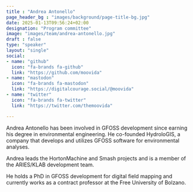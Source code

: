 ```yaml
---
title : "Andrea Antonello"
page_header_bg : "images/background/page-title-bg.jpg"
date: 2025-01-13T09:56:24+02:00
designation: "Program committee"
image: "images/team/andrea-antonello.jpg"
draft : false
type: "speaker"
layout: "single"
social:
- name: "github"
  icon: "fa-brands fa-github"
  link: "https://github.com/moovida"
- name: "mastodon"
  icon: "fa-brands fa-mastodon"
  link: "https://digitalcourage.social/@moovida"
- name: "twitter"
  icon: "fa-brands fa-twitter"
  link: "https://twitter.com/themoovida"

---
```


Andrea Antonello has been involved in GFOSS development since earning his
degree in environmental engineering. He co-founded HydroloGIS, a company that
develops and utilizes GFOSS software for environmental analyses.

Andrea leads the HortonMachine and Smash projects and is a member of the
ARIES/KLAB development team.

He holds a PhD in GFOSS development for digital field mapping and currently
works as a contract professor at the Free University of Bolzano.
